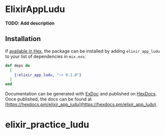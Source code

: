 # ElixirAppLudu

**TODO: Add description**

## Installation

If [available in Hex](https://hex.pm/docs/publish), the package can be installed
by adding `elixir_app_ludu` to your list of dependencies in `mix.exs`:

```elixir
def deps do
  [
    {:elixir_app_ludu, "~> 0.1.0"}
  ]
end
```

Documentation can be generated with [ExDoc](https://github.com/elixir-lang/ex_doc)
and published on [HexDocs](https://hexdocs.pm). Once published, the docs can
be found at [https://hexdocs.pm/elixir_app_ludu](https://hexdocs.pm/elixir_app_ludu).

# elixir_practice_ludu
